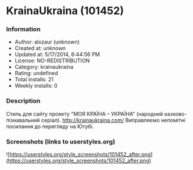# KrainaUkraina (101452)

### Information
- Author: alxzaur (unknown)
- Created at: unknown
- Updated at: 5/17/2014, 6:44:56 PM
- License: NO-REDISTRIBUTION
- Category: krainaukraina
- Rating: undefined
- Total installs: 21
- Weekly installs: 0


### Description
Стиль для сайту проекту "МОЯ КРАЇНА – УКРАЇНА" (народний казково-пізнавальний серіал).
http://krainaukraina.com/
Виправляємо непомітні посилання до перегляду на Ютубі.


### Screenshots (links to userstyles.org)
![https://userstyles.org/style_screenshots/101452_after.png](https://userstyles.org/style_screenshots/101452_after.png)


